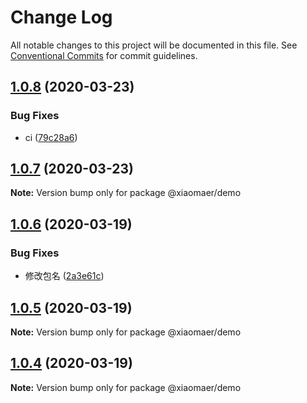 # Change Log

All notable changes to this project will be documented in this file.
See [Conventional Commits](https://conventionalcommits.org) for commit guidelines.

## [1.0.8](https://github.com/xiaomaer/MeUI/compare/@xiaomaer/demo@1.0.7...@xiaomaer/demo@1.0.8) (2020-03-23)


### Bug Fixes

* ci ([79c28a6](https://github.com/xiaomaer/MeUI/commit/79c28a683e513efd358b451cdd8bbc01a6067d65))





## [1.0.7](https://github.com/xiaomaer/MeUI/compare/@xiaomaer/demo@1.0.6...@xiaomaer/demo@1.0.7) (2020-03-23)

**Note:** Version bump only for package @xiaomaer/demo





## [1.0.6](https://github.com/xiaomaer/MeUI/compare/@xiaomaer/demo@1.0.5...@xiaomaer/demo@1.0.6) (2020-03-19)


### Bug Fixes

* 修改包名 ([2a3e61c](https://github.com/xiaomaer/MeUI/commit/2a3e61cad6c39c1189ddd8b6449839bd55bfa9ac))





## [1.0.5](https://github.com/xiaomaer/MeUI/compare/@xiaomaer/demo@1.0.4...@xiaomaer/demo@1.0.5) (2020-03-19)

**Note:** Version bump only for package @xiaomaer/demo





## [1.0.4](https://github.com/xiaomaer/MeUI/compare/@xiaomaer/demo@1.0.3...@xiaomaer/demo@1.0.4) (2020-03-19)

**Note:** Version bump only for package @xiaomaer/demo
